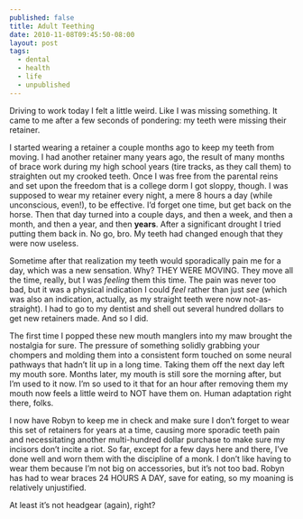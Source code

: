 ```yaml
---
published: false
title: Adult Teething
date: 2010-11-08T09:45:50-08:00
layout: post
tags:
  - dental
  - health
  - life
  - unpublished
---
```

Driving to work today I felt a little weird. Like I was missing something. It came to me after a few seconds of pondering: my teeth were missing their retainer.

<!--more-->

I started wearing a retainer a couple months ago to keep my teeth from moving. I had another retainer many years ago, the result of many months of brace work during my high school years (tire tracks, as they call them) to straighten out my crooked teeth. Once I was free from the parental reins and set upon the freedom that is a college dorm I got sloppy, though. I was supposed to wear my retainer every night, a mere 8 hours a day (while unconscious, even!), to be effective. I&#8217;d forget one time, but get back on the horse. Then that day turned into a couple days, and then a week, and then a month, and then a year, and then **years**. After a significant drought I tried putting them back in. No go, bro. My teeth had changed enough that they were now useless.

Sometime after that realization my teeth would sporadically pain me for a day, which was a new sensation. Why? THEY WERE MOVING. They move all the time, really, but I was _feeling_ them this time. The pain was never too bad, but it was a physical indication I could _feel_ rather than just _see_ (which was also an indication, actually, as my straight teeth were now not-as-straight). I had to go to my dentist and shell out several hundred dollars to get new retainers made. And so I did.

The first time I popped these new mouth manglers into my maw brought the nostalgia for sure. The pressure of something solidly grabbing your chompers and molding them into a consistent form touched on some neural pathways that hadn&#8217;t lit up in a long time. Taking them off the next day left my mouth sore. Months later, my mouth is still sore the morning after, but I&#8217;m used to it now. I&#8217;m so used to it that for an hour after removing them my mouth now feels a little weird to NOT have them on. Human adaptation right there, folks.

I now have Robyn to keep me in check and make sure I don&#8217;t forget to wear this set of retainers for years at a time, causing more sporadic teeth pain and necessitating another multi-hundred dollar purchase to make sure my incisors don&#8217;t incite a riot. So far, except for a few days here and there, I&#8217;ve done well and worn them with the discipline of a monk. I don&#8217;t like having to wear them because I&#8217;m not big on accessories, but it&#8217;s not too bad. Robyn has had to wear braces 24 HOURS A DAY, save for eating, so my moaning is relatively unjustified.

At least it&#8217;s not headgear (again), right?
